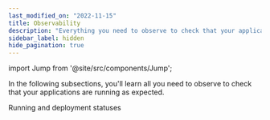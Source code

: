```yaml
---
last_modified_on: "2022-11-15"
title: Observability
description: "Everything you need to observe to check that your applications are running as expected."
sidebar_label: hidden
hide_pagination: true
---
```


import Jump from '@site/src/components/Jump';

In the following subsections, you'll learn all you need to observe to check that your applications are running as expected.

<Jump to="/docs/using-qovery/observability/running-and-deployment-statuses/">Running and deployment statuses</Jump>



